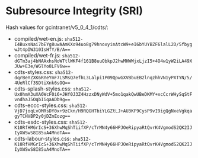 # Subresource Integrity (SRI)

Hash values for gcintranet/v5_0_4_1/cdts/:
- compiled/wet-en.js: `sha512-I4BuxsNai7bEYg8uwAAmKXo94uo8g79hnoxyinAtcW9+eI6bYUYBZF6lalL2D/5fbygwJt4pIW310IsHfY/B/A==`
- compiled/wet-fr.js: `sha512-dGTm3aj4bNAAxhsNoWTtlWKF4f161B8uuObkpJ2hwMHWWjxLjzI5+4O4w1yW2iLA49XJUw+E3e/WGlYo8LFV6w==`
- cdts-styles.css: `sha512-dqrBeYZXK6RYeYmF7LSMsQ7efhL3Lalpi1P09QpwGXVBbuEB2lnqzhhVN1yPXTYN/5/4UeRlCf3SDtiXnk6sOQ==`
- cdts-splash-styles.css: `sha512-Ux0hmX3uXA6WcF0i6+JHf0J3Z4HzzxDNyWdV+5mo1qakQwUBeDKMY+xcCcrWHySqStFvndhaJ5OqbIiqaADb9g==`
- cdts-eccc-styles.css: `sha512-VjD7joqLvOMRsDY0x+9zCkn/H9RQGHTbiYLGZtLJ+AU3KF9CysP9vI9igQgNxeVgkqagyTCHVBP2y0jDZnEozg==`
- cdts-esdc-styles.css: `sha512-K10RfHMGrIcS+36XhwMqShTiifXP/cTrMN4y66HPJOeRipyaRtQvrK4VgmodS2QK2IJIyXWSwS8I85uA4MnoTA==`
- cdts-labour-styles.css: `sha512-K10RfHMGrIcS+36XhwMqShTiifXP/cTrMN4y66HPJOeRipyaRtQvrK4VgmodS2QK2IJIyXWSwS8I85uA4MnoTA==`
